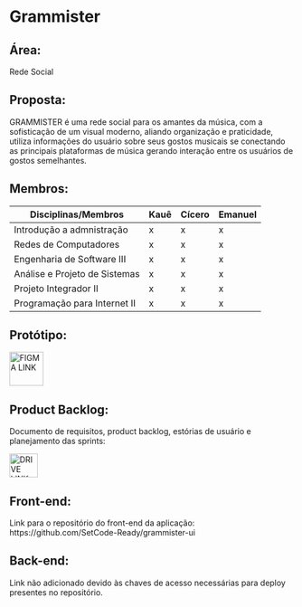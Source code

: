 <h1>Grammister</h1>

<h2>Área:</h2>

<p>Rede Social</p>

<h2>Proposta:</h2>
<p>
GRAMMISTER é uma rede social para os amantes da música, com a sofisticação de um visual moderno,
aliando organização e praticidade, utiliza informações do usuário sobre seus gostos musicais se conectando as
principais plataformas de música gerando interação entre os usuários de gostos semelhantes.
</p>
<h2>Membros:</h2>
<table>
<thead>
  <tr>
    <th>Disciplinas/Membros</th>
    <th>Kauê</th>
    <th>Cícero</th>
    <th>Emanuel</th>
  </tr>
</thead>
<tbody>
  <tr>
    <td>Introdução a admnistração<br></td>
    <td>x</td>
    <td>x</td>
    <td>x</td>
  </tr>
  <tr>
    <td>Redes de Computadores</td>
    <td>x</td>
    <td>x</td>
    <td>x</td>
  </tr>
  <tr>
    <td>Engenharia de Software III</td>
    <td>x</td>
    <td>x</td>
    <td>x</td>
  </tr>
  <tr>
    <td>Análise e Projeto de Sistemas</td>
    <td>x</td>
    <td>x</td>
    <td>x</td>
  </tr>
  <tr>
    <td>Projeto Integrador II</td>
    <td>x</td>
    <td>x</td>
    <td>x</td>
  </tr>
  <tr>
    <td>Programação para Internet II</td>
    <td>x</td>
    <td>x</td>
    <td>x</td>
  </tr>
</tbody>
</table>

<h2>Protótipo:</h2>

<a href="https://www.figma.com/file/cnIHwo6wrFMJOcek5u9n64/Grammister?node-id=212%3A2" target="_blank"><img src="https://upload.wikimedia.org/wikipedia/commons/3/33/Figma-logo.svg" alt="FIGMA LINK" width="60" height="60"></a>

<h2>Product Backlog:</h2>

<p>
  Documento de requisitos, product backlog, estórias de usuário e planejamento das sprints: 
</p>

<a href="https://drive.google.com/drive/folders/1OXLWQ9bAqSNysKEEyOG2rk1LQX9rQnLU?usp=sharing" target="_blank"><img src="https://upload.wikimedia.org/wikipedia/commons/d/da/Google_Drive_logo.png" alt="DRIVE LINK" width="50" height="42"></a>

<h2>Front-end:</h2>

<p>
   Link para o repositório do front-end da aplicação: https://github.com/SetCode-Ready/grammister-ui
</p>

<h2>Back-end:</h2>

<p>
   Link não adicionado devido às chaves de acesso necessárias para deploy presentes no repositório.
</p>
